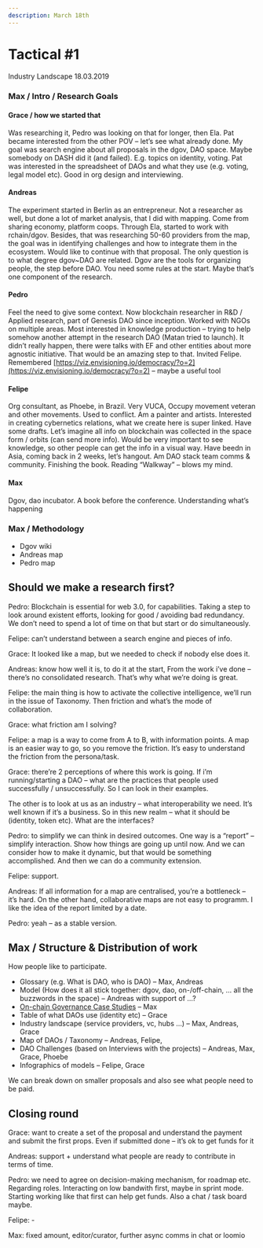 ```yaml
---
description: March 18th
---
```


# Tactical \#1

Industry Landscape 18.03.2019  


### Max / Intro  / Research Goals

#### Grace / how we started that

Was researching it, Pedro was looking on that for longer, then Ela. Pat became interested from the other POV – let’s see what already done. My goal was search engine about all proposals in the dgov, DAO space. Maybe somebody on DASH did it \(and failed\). E.g. topics on identity, voting. Pat was interested in the spreadsheet of DAOs and what they use \(e.g. voting, legal model etc\). Good in org design and interviewing.

#### Andreas

The experiment started in Berlin as an entrepreneur. Not a researcher as well, but done a lot of market analysis, that I did with mapping. Come from sharing economy, platform coops. Through Ela, started to work with rchain/dgov. Besides, that was researching 50-60 providers from the map, the goal was in identifying challenges and how to integrate them in the ecosystem. Would like to continue with that proposal. The only question is to what degree dgov~DAO are related. Dgov are the tools for organizing people, the step before DAO. You need some rules at the start. Maybe that’s one component of the research.

#### Pedro

Feel the need to give some context. Now blockchain researcher in R&D / Applied research, part of Genesis DAO since inception. Worked with NGOs on multiple areas. Most interested in knowledge production – trying to help somehow another attempt in the research DAO \(Matan tried to launch\). It didn’t really happen, there were talks with EF and other entities about more agnostic initiative. That would be an amazing step to that. Invited Felipe. Remembered [https://viz.envisioning.io/democracy/?o=2](https://viz.envisioning.io/democracy/?o=2) – maybe a useful tool

#### Felipe

Org consultant, as Phoebe, in Brazil. Very VUCA, Occupy movement veteran and other movements. Used to conflict. Am a painter and artists. Interested in creating cybernetics relations, what we create here is super linked. Have some drafts. Let’s imagine all info on blockchain was collected in the space form / orbits \(can send more info\). Would be very important to see knowledge, so other people can get the info in a visual way. Have beedn in Asia, coming back in 2 weeks, let’s hangout. Am DAO stack team comms & community. Finishing the book. Reading “Walkway” – blows my mind.  


#### Max

Dgov, dao incubator. A book before the conference. Understanding what’s happening  
  


### Max / Methodology

* Dgov wiki
* Andreas map
* Pedro map

## Should we make a research first?

Pedro: Blockchain is essential for web 3.0, for capabilities. Taking a step to look around existent efforts, looking for good / avoiding bad redundancy. We don’t need to spend a lot of time on that but start or do simultaneously.

Felipe: can’t understand between a search engine and pieces of info.

Grace: It looked like a map, but we needed to check if nobody else does it.

Andreas: know how well it is, to do it at the start, From the work i’ve done – there’s no consolidated research. That’s why what we’re doing is great.

Felipe: the main thing is how to activate the collective intelligence, we’ll run in the issue of Taxonomy. Then friction and what’s the mode of collaboration.

Grace: what friction am I solving?

Felipe: a map is a way to come from A to B, with information points. A map is an easier way to go, so you remove the friction. It’s easy to understand the friction from the persona/task.

Grace: there’re 2 perceptions of where this work is going. If i’m running/starting a DAO – what are the practices that people used successfully / unsuccessfully. So I can look in their examples.

The other is to look at us as an industry – what interoperability we need. It’s well known if it’s a business. So in this new realm – what it should be \(identity, token etc\). What are the interfaces?

Pedro: to simplify we can think in desired outcomes. One way is a “report” – simplify interaction. Show how things are going up until now. And we can consider how to make it dynamic, but that would be something accomplished. And then we can do a community extension.

Felipe: support.  


Andreas: If all information for a map are centralised, you’re a bottleneck – it’s hard. On the other hand, collaborative maps are not easy to programm. I like the idea of the report limited by a date.  


Pedro: yeah – as a stable version.

## Max / Structure & Distribution of work

How people like to participate.

* Glossary \(e.g. What is DAO, who is DAO\) – Max, Andreas
* Model \(How does it all stick together: dgov, dao, on-/off-chain, … all the buzzwords in the space\) – Andreas with support of ...?
* [On-chain Governance Case Studies](https://wiki.dgov.foundation/resources/protocol-governance-case-studies) – Max
* Table of what DAOs use \(identity etc\) – Grace
* Industry landscape \(service providers, vc, hubs …\) – Max, Andreas, Grace
* Map of DAOs / Taxonomy – Andreas, Felipe,
* DAO Challenges \(based on Interviews with the projects\) – Andreas, Max, Grace, Phoebe
* Infographics of models – Felipe, Grace

We can break down on smaller proposals and also see what people need to be paid.

## Closing round

Grace: want to create a set of the proposal and understand the payment and submit the first props. Even if submitted done – it’s ok to get funds for it

Andreas: support + understand what people are ready to contribute in terms of time.

Pedro: we need to agree on decision-making mechanism, for roadmap etc. Regarding roles. Interacting on low bandwith first, maybe in sprint mode. Starting working like that first can help get funds. Also a chat / task board maybe.

Felipe: -

Max: fixed amount, editor/curator, further async comms in chat or loomio  




